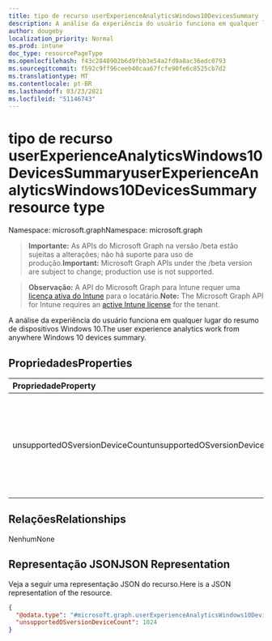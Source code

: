 ```yaml
---
title: tipo de recurso userExperienceAnalyticsWindows10DevicesSummary
description: A análise da experiência do usuário funciona em qualquer lugar do resumo de dispositivos Windows 10.
author: dougeby
localization_priority: Normal
ms.prod: intune
doc_type: resourcePageType
ms.openlocfilehash: f43c2848902b6d9fbb3e54a2fd9a8ac36edc0793
ms.sourcegitcommit: f592c9ff96ceeb40caa67fcfe90fe6c8525cb7d2
ms.translationtype: MT
ms.contentlocale: pt-BR
ms.lasthandoff: 03/23/2021
ms.locfileid: "51146743"
---
```

# <a name="userexperienceanalyticswindows10devicessummary-resource-type"></a><span data-ttu-id="8fdd6-103">tipo de recurso userExperienceAnalyticsWindows10DevicesSummary</span><span class="sxs-lookup"><span data-stu-id="8fdd6-103">userExperienceAnalyticsWindows10DevicesSummary resource type</span></span>

<span data-ttu-id="8fdd6-104">Namespace: microsoft.graph</span><span class="sxs-lookup"><span data-stu-id="8fdd6-104">Namespace: microsoft.graph</span></span>

> <span data-ttu-id="8fdd6-105">**Importante:** As APIs do Microsoft Graph na versão /beta estão sujeitas a alterações; não há suporte para uso de produção.</span><span class="sxs-lookup"><span data-stu-id="8fdd6-105">**Important:** Microsoft Graph APIs under the /beta version are subject to change; production use is not supported.</span></span>

> <span data-ttu-id="8fdd6-106">**Observação:** A API do Microsoft Graph para Intune requer uma [licença ativa do Intune](https://go.microsoft.com/fwlink/?linkid=839381) para o locatário.</span><span class="sxs-lookup"><span data-stu-id="8fdd6-106">**Note:** The Microsoft Graph API for Intune requires an [active Intune license](https://go.microsoft.com/fwlink/?linkid=839381) for the tenant.</span></span>

<span data-ttu-id="8fdd6-107">A análise da experiência do usuário funciona em qualquer lugar do resumo de dispositivos Windows 10.</span><span class="sxs-lookup"><span data-stu-id="8fdd6-107">The user experience analytics work from anywhere Windows 10 devices summary.</span></span>

## <a name="properties"></a><span data-ttu-id="8fdd6-108">Propriedades</span><span class="sxs-lookup"><span data-stu-id="8fdd6-108">Properties</span></span>
|<span data-ttu-id="8fdd6-109">Propriedade</span><span class="sxs-lookup"><span data-stu-id="8fdd6-109">Property</span></span>|<span data-ttu-id="8fdd6-110">Tipo</span><span class="sxs-lookup"><span data-stu-id="8fdd6-110">Type</span></span>|<span data-ttu-id="8fdd6-111">Descrição</span><span class="sxs-lookup"><span data-stu-id="8fdd6-111">Description</span></span>|
|:---|:---|:---|
|<span data-ttu-id="8fdd6-112">unsupportedOSversionDeviceCount</span><span class="sxs-lookup"><span data-stu-id="8fdd6-112">unsupportedOSversionDeviceCount</span></span>|<span data-ttu-id="8fdd6-113">Int32</span><span class="sxs-lookup"><span data-stu-id="8fdd6-113">Int32</span></span>|<span data-ttu-id="8fdd6-114">A contagem de dispositivos Windows 10 que têm versões do sistema operacional sem suporte.</span><span class="sxs-lookup"><span data-stu-id="8fdd6-114">The count of Windows 10 devices that have unsupported OS versions.</span></span>|

## <a name="relationships"></a><span data-ttu-id="8fdd6-115">Relações</span><span class="sxs-lookup"><span data-stu-id="8fdd6-115">Relationships</span></span>
<span data-ttu-id="8fdd6-116">Nenhum</span><span class="sxs-lookup"><span data-stu-id="8fdd6-116">None</span></span>

## <a name="json-representation"></a><span data-ttu-id="8fdd6-117">Representação JSON</span><span class="sxs-lookup"><span data-stu-id="8fdd6-117">JSON Representation</span></span>
<span data-ttu-id="8fdd6-118">Veja a seguir uma representação JSON do recurso.</span><span class="sxs-lookup"><span data-stu-id="8fdd6-118">Here is a JSON representation of the resource.</span></span>
<!-- {
  "blockType": "resource",
  "@odata.type": "microsoft.graph.userExperienceAnalyticsWindows10DevicesSummary"
}
-->
``` json
{
  "@odata.type": "#microsoft.graph.userExperienceAnalyticsWindows10DevicesSummary",
  "unsupportedOSversionDeviceCount": 1024
}
```




